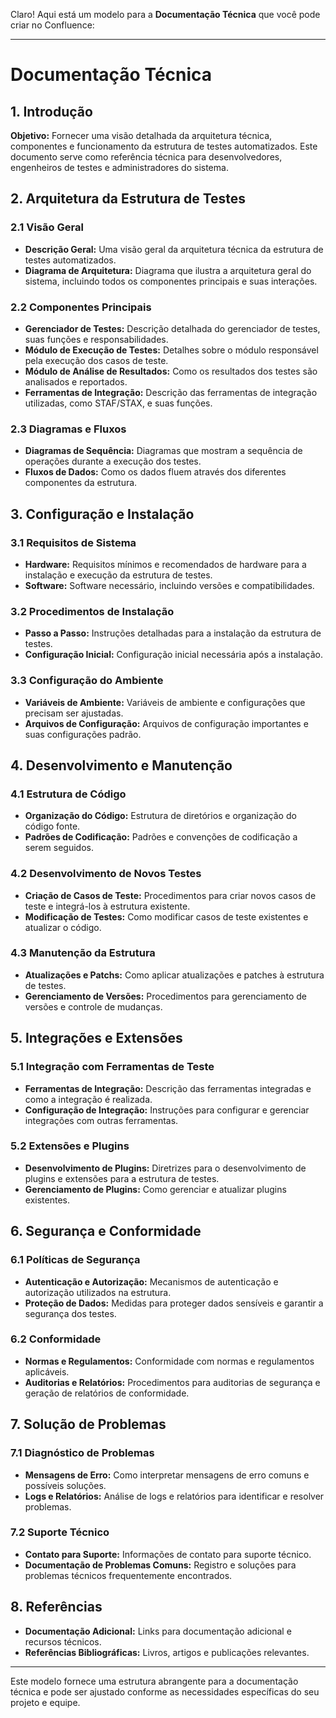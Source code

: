 Claro! Aqui está um modelo para a **Documentação Técnica** que você pode criar no Confluence:

---

# Documentação Técnica

## 1. Introdução

**Objetivo:** Fornecer uma visão detalhada da arquitetura técnica, componentes e funcionamento da estrutura de testes automatizados. Este documento serve como referência técnica para desenvolvedores, engenheiros de testes e administradores do sistema.

## 2. Arquitetura da Estrutura de Testes

### 2.1 Visão Geral

- **Descrição Geral:** Uma visão geral da arquitetura técnica da estrutura de testes automatizados.
- **Diagrama de Arquitetura:** Diagrama que ilustra a arquitetura geral do sistema, incluindo todos os componentes principais e suas interações.

### 2.2 Componentes Principais

- **Gerenciador de Testes:** Descrição detalhada do gerenciador de testes, suas funções e responsabilidades.
- **Módulo de Execução de Testes:** Detalhes sobre o módulo responsável pela execução dos casos de teste.
- **Módulo de Análise de Resultados:** Como os resultados dos testes são analisados e reportados.
- **Ferramentas de Integração:** Descrição das ferramentas de integração utilizadas, como STAF/STAX, e suas funções.

### 2.3 Diagramas e Fluxos

- **Diagramas de Sequência:** Diagramas que mostram a sequência de operações durante a execução dos testes.
- **Fluxos de Dados:** Como os dados fluem através dos diferentes componentes da estrutura.

## 3. Configuração e Instalação

### 3.1 Requisitos de Sistema

- **Hardware:** Requisitos mínimos e recomendados de hardware para a instalação e execução da estrutura de testes.
- **Software:** Software necessário, incluindo versões e compatibilidades.

### 3.2 Procedimentos de Instalação

- **Passo a Passo:** Instruções detalhadas para a instalação da estrutura de testes.
- **Configuração Inicial:** Configuração inicial necessária após a instalação.

### 3.3 Configuração do Ambiente

- **Variáveis de Ambiente:** Variáveis de ambiente e configurações que precisam ser ajustadas.
- **Arquivos de Configuração:** Arquivos de configuração importantes e suas configurações padrão.

## 4. Desenvolvimento e Manutenção

### 4.1 Estrutura de Código

- **Organização do Código:** Estrutura de diretórios e organização do código fonte.
- **Padrões de Codificação:** Padrões e convenções de codificação a serem seguidos.

### 4.2 Desenvolvimento de Novos Testes

- **Criação de Casos de Teste:** Procedimentos para criar novos casos de teste e integrá-los à estrutura existente.
- **Modificação de Testes:** Como modificar casos de teste existentes e atualizar o código.

### 4.3 Manutenção da Estrutura

- **Atualizações e Patchs:** Como aplicar atualizações e patches à estrutura de testes.
- **Gerenciamento de Versões:** Procedimentos para gerenciamento de versões e controle de mudanças.

## 5. Integrações e Extensões

### 5.1 Integração com Ferramentas de Teste

- **Ferramentas de Integração:** Descrição das ferramentas integradas e como a integração é realizada.
- **Configuração de Integração:** Instruções para configurar e gerenciar integrações com outras ferramentas.

### 5.2 Extensões e Plugins

- **Desenvolvimento de Plugins:** Diretrizes para o desenvolvimento de plugins e extensões para a estrutura de testes.
- **Gerenciamento de Plugins:** Como gerenciar e atualizar plugins existentes.

## 6. Segurança e Conformidade

### 6.1 Políticas de Segurança

- **Autenticação e Autorização:** Mecanismos de autenticação e autorização utilizados na estrutura.
- **Proteção de Dados:** Medidas para proteger dados sensíveis e garantir a segurança dos testes.

### 6.2 Conformidade

- **Normas e Regulamentos:** Conformidade com normas e regulamentos aplicáveis.
- **Auditorias e Relatórios:** Procedimentos para auditorias de segurança e geração de relatórios de conformidade.

## 7. Solução de Problemas

### 7.1 Diagnóstico de Problemas

- **Mensagens de Erro:** Como interpretar mensagens de erro comuns e possíveis soluções.
- **Logs e Relatórios:** Análise de logs e relatórios para identificar e resolver problemas.

### 7.2 Suporte Técnico

- **Contato para Suporte:** Informações de contato para suporte técnico.
- **Documentação de Problemas Comuns:** Registro e soluções para problemas técnicos frequentemente encontrados.

## 8. Referências

- **Documentação Adicional:** Links para documentação adicional e recursos técnicos.
- **Referências Bibliográficas:** Livros, artigos e publicações relevantes.

---

Este modelo fornece uma estrutura abrangente para a documentação técnica e pode ser ajustado conforme as necessidades específicas do seu projeto e equipe.